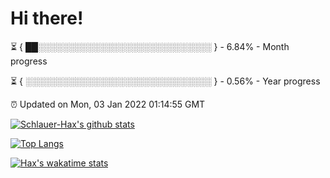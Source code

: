 # Hi there!

⏳ { ██░░░░░░░░░░░░░░░░░░░░░░░░░░░░ } - 6.84% - Month progress

⏳ { ░░░░░░░░░░░░░░░░░░░░░░░░░░░░░░ } - 0.56% - Year progress

⏰ Updated on Mon, 03 Jan 2022 01:14:55 GMT


[![Schlauer-Hax's github stats](https://github-readme-stats.vercel.app/api?username=Schlauer-Hax&show_icons=true&theme=dark&count_private=true)](https://github.com/Schlauer-Hax)


[![Top Langs](https://github-readme-stats.vercel.app/api/top-langs/?username=Schlauer-Hax&layout=compact&theme=dark)](https://github.com/Schlauer-Hax?tab=repositories)


[![Hax's wakatime stats](https://github-readme-stats.vercel.app/api/wakatime?username=Hax&theme=dark)](https://wakatime.com/@Hax)

